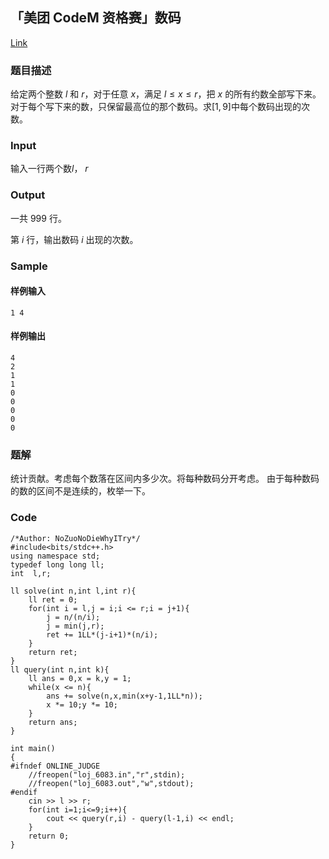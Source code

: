 ## 「美团 CodeM 资格赛」数码

[Link](https://loj.ac/problem/6083)

### 题目描述

给定两个整数 $l$ 和 $r$，对于任意 $x$，满足 $l\leq x\leq r$，把 $x$ 的所有约数全部写下来。对于每个写下来的数，只保留最高位的那个数码。求$[1,9]$中每个数码出现的次数。

### Input

输入一行两个数$l$， $r$

### Output

一共 999 行。

第 $i$ 行，输出数码 $i$ 出现的次数。

### Sample

#### 样例输入

```
1 4
```

#### 样例输出

```
4
2 
1 
1 
0 
0 
0 
0 
0
```

### 题解

统计贡献。考虑每个数落在区间内多少次。将每种数码分开考虑。
由于每种数码的数的区间不是连续的，枚举一下。

### Code

```
/*Author: NoZuoNoDieWhyITry*/
#include<bits/stdc++.h>
using namespace std;
typedef long long ll;
int  l,r;

ll solve(int n,int l,int r){
    ll ret = 0;
    for(int i = l,j = i;i <= r;i = j+1){
        j = n/(n/i);
		j = min(j,r);
        ret += 1LL*(j-i+1)*(n/i);
    }
	return ret;
}
ll query(int n,int k){
    ll ans = 0,x = k,y = 1;
    while(x <= n){
        ans += solve(n,x,min(x+y-1,1LL*n));
        x *= 10;y *= 10;
    }
	return ans;
}

int main()
{
#ifndef ONLINE_JUDGE
    //freopen("loj_6083.in","r",stdin);
    //freopen("loj_6083.out","w",stdout);
#endif
	cin >> l >> r;
	for(int i=1;i<=9;i++){
		cout << query(r,i) - query(l-1,i) << endl;
	}
	return 0;
}

```

